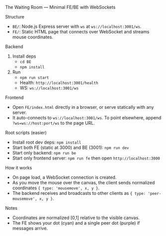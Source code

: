 The Waiting Room — Minimal FE/BE with WebSockets

Structure
- `BE/`: Node.js Express server with `ws` at `ws://localhost:3001/ws`.
- `FE/`: Static HTML page that connects over WebSocket and streams mouse coordinates.

Backend
1) Install deps
   - `cd BE`
   - `npm install`
2) Run
   - `npm run start`
   - Health: `http://localhost:3001/health`
   - WS: `ws://localhost:3001/ws`

Frontend
- Open `FE/index.html` directly in a browser, or serve statically with any server.
- It auto-connects to `ws://localhost:3001/ws`. To point elsewhere, append `?ws=ws://host:port/ws` to the page URL.

Root scripts (easier)
- Install root dev deps: `npm install`
- Start both FE (static at 3000) and BE (3001): `npm run dev`
- Start only backend: `npm run be`
- Start only frontend server: `npm run fe` then open `http://localhost:3000`

How it works
- On page load, a WebSocket connection is created.
- As you move the mouse over the canvas, the client sends normalized coordinates `{ type: 'mousemove', x, y }`.
- The backend receives and broadcasts to other clients as `{ type: 'peer-mousemove', x, y }`.

Notes
- Coordinates are normalized [0,1] relative to the visible canvas.
- The FE shows your dot (cyan) and a single peer dot (purple) if messages arrive.
